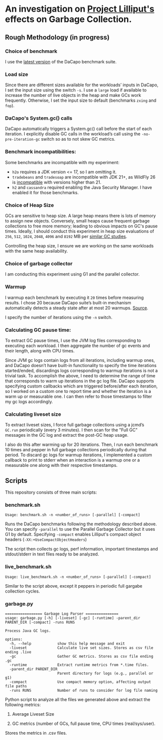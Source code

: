 # An investigation on [Project Lilliput's]([url](https://openjdk.org/projects/lilliput/)) effects on Garbage Collection. 

## Rough Methodology (in progress)

### Choice of benchmark 
I use the [latest version]( https://github.com/dacapobench/dacapobench/releases/tag/v23.11-chopin) of the DaCapo benchmark suite.

### Load size 
Since there are different sizes available for the workloads’ inputs in DaCapo, I set the input size using the switch `-s`. 
I use a `large` load if available to increase the number of live objects in the heap and make GCs work frequently. 
Otherwise, I set the input size to default (benchmarks `zxing` and `fop`). 

### DaCapo's System.gc() calls 
DaCapo automatically triggers a System.gc() call before the start of each iteration. I explicitly disable GC calls in the workload’s call using the `-no-pre-iteration-gc` switch so as to not skew GC metrics. 

### Benchmark incompatibilities:
Some benchmarks are incompatible with my experiment:
- `h2o` requires a JDK version <= 17, so I am omitting it.
- `tradebeans` and `tradesoap` are incompatible with JDK 21+, as WildFly 26 is [incompatible](https://github.com/dacapobench/dacapobench/issues/252) with versions higher than 21.
- `h2` and `cassandra` required enabling the Java Security Manager. I have enabled it for those benchmarks. 

### Choice of Heap Size
GCs are sensitive to heap size. A large heap means there is lots of memory to assign new objects. Conversely, small heaps cause frequent garbage collections to free more memory; leading to obvious impacts on GC's pause times. Ideally, I should conduct this experiment in heap size evaluations of `256`, `512`, `1024`, `2048`, `4096` and `8192` MB per [similar GC studies]([url](https://www.dpss.inesc-id.pt/~rbruno/papers/stavakolisomeh-access23.pdf)). 

Controlling the heap size, I ensure we are working on the same workloads with the same heap availability. 

### Choice of garbage collector
I am conducting this experiment using G1 and the parallel collector.

### Warmup
I warmup each benchmark by executing it `20` times before measuring results.  I chose 20 because DaCapo suite’s built-in mechanism automatically detects a steady state after at most 20 warmups. [Source](https://research.spec.org/icpe_proceedings/2017/proceedings/p3.pdf). 

I specify the number of iterations using the `-n` switch. 

### Calculating GC pause time: 
To extract GC pause times, I use the JVM log files corresponding to executing each workload. I then aggregate the number of gc events and their length, along with CPU times. 

Since JVM gc logs contain logs from all iterations, including warmup ones, and DaCapo doesn’t have built-in functionality to specify the time iterations started/ended, discardings logs corresponding to warmup iterations is not a trivial task. 
To accomplish the above, I need to determine the range of time that corresponds to warm up iterations in the gc log file. DaCapo supports specifying custom callbacks which are triggered before/after each iteration, so I worked on a custom one to report time and whether the iteration is a warm up or measurable one. I can then refer to those timestamps to filter my gc logs accordingly. 

### Calculating liveset size
To extract liveset sizes, I force full garbage collections using a jcmd’s `GC.run` periodically (every 3 minutes). I then scan for the "Full GC" messages in the GC log and extract the post-GC heap usage.

I also do this after warming up for 20 iterations. Then, I run each benchmark 10 times and pepper in full garbage collections periodically during that period. 
To discard gc logs for warmup iterations, I implemented a custom callback to print to stderr when an interaction is a warmup one or a measurable one along with their respective timestamps. 

## Scripts 

This repository consists of three main scripts: 

### benchmark.sh 
```
Usage: benchmark.sh -n <number_of_runs> [-parallel] [-compact]
``` 
Runs the DaCapo benchmarks following the methodology described above. You can specify `-parallel` to use the Parallel Garbage Collector but it uses G1 by default. Specifying `-compact` enables Lilliput's compact object headers (`-XX:+UseCompactObjectHeaders`)

The script then collects gc logs, perf information, important timestamps and stdout/stderr in text files ready to be analyzed. 

### live_benchmark.sh
```
Usage: live_benchmark.sh -n <number_of_runs> [-parallel] [-compact]
```

Similar to the script above, except it peppers in periodic full gargabe collection cycles. 

### garbage.py 
```
================= Garbage Log Parser ===============
usage: garbage.py [-h] [-liveset] [-gc] [-runtime] -parent_dir PARENT_DIR [-compact] -runs RUNS

Process Java GC logs.

options:
  -h, --help            show this help message and exit
  -liveset              Calculate live set sizes. Stores as csv file ending .live
  -gc                   Gather GC metrics. Stores as csv file ending .gc
  -runtime              Extract runtime metrics from *.time files.
  -parent_dir PARENT_DIR
                        Parent directory for logs (e.g., parallel or g1)
  -compact              Use compact memory option, affecting output file paths
  -runs RUNS            Number of runs to consider for log file naming
```
Python script to analyze all the files we generated above and extract the following metrics: 

1) Average Liveset Size

2) GC metrics (number of GCs, full pause time, CPU times (real/sys/user). 

Stores the metrics in .csv files. 
